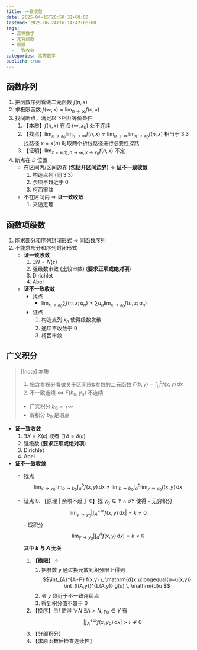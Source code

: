 ```yaml
---
title: 一致收敛
date: 2025-04-15T20:50:32+08:00
lastmod: 2025-06-24T16:14:42+08:00
tags:
  - 高等数学
  - 无穷级数
  - 极限
  - 一致收敛
categories: 高等数学
publish: true
---
```


## 函数序列

1. 把函数序列看做二元函数 $f(n,x)$
2. 求极限函数 $f(\infty,x)=\lim_{ n \to \infty }f(n,x)$
3. 找间断点，满足以下相互等价条件
	1. 【本质】$f(n,x)$ 在点 $(\infty,x_{0})$ 处不连续
	2. 【找点】$\lim_{ x \to x_{0} }\lim_{ n \to \infty }f(n,x)\neq \lim_{ n \to \infty }\lim_{ x \to x_{0} }f(n,x)$
		相当于 3.3 找路径 $x=x(n)$ 时取两个折线路径进行必要性探路
	 3. 【证明】$\lim_{ x = x(n),n\to \infty,x\to x_{0} }f(n,x)$ 不定
4. 断点在 $D$ 位置
	- 在区间内/区间边界 (**包括开区间边界**) 
		$\Rightarrow$ **证不一致收敛**
		1. 构造点列 (同 3.3)
		2. 余项不趋近于 $0$
		3. 柯西审敛
	- 不在区间内
		$\Rightarrow$ **证一致收敛**
		1. 夹逼定理

## 函数项级数

1. 能求部分和序列封闭形式 $\Rightarrow$ 同[函数序列](%E4%B8%80%E8%87%B4%E6%94%B6%E6%95%9B.md#)
2. 不能求部分和序列封闭形式
	- **证一致收敛**
		1. $\exists N=N(\varepsilon)$
		2. 强级数审敛 (比较审敛) (**要求正项或绝对项**)
		3. Dirichlet
		4. Abel
	- **证不一致收敛**
		- 找点
			- $\lim_{ x \to x_{0} }\sum f(n, x;a_{n}) \neq \sum a_{n}\lim_{ x \to x_{0} }f(n,x;a_{n})$
		- 证点
			1. 构造点列 $x_{n}$ 使得级数发散
			2. 通项不收敛于 $0$
			3. 柯西审敛

## 广义积分

>[!note] 本质
>1. 把含参积分看做关于区间限&参数的二元函数 $F(b,y)=\int_{a}^{b} f(x,y) \, \mathrm{d}x$
>2. 不一致连续 $\Leftrightarrow$ $F(b_{0},y_{0})$ 不连续
>	- 广义积分 $b_{0}=+\infty$
>	- 瑕积分 $b_{0}$ 是瑕点

- **证一致收敛**
	1. $\exists X=X(\varepsilon)$ 或者 $\exists\delta=\delta(\varepsilon)$
	2. 强级数 (**要求正项或绝对项**)
	3. Dirichlet
	4. Abel
- **证不一致收敛**
	- 找点
		$$\lim_{ y \to y_{0} } \lim_{ b \to b_{0} }  \int_{a}^{b} f(x,y) \, \mathrm{d}x \neq \lim_{ b \to b_{0} } \int_{a}^{b} \lim_{ y \to y_{0} } f(x,y) \, \mathrm{d}x $$
	- 证点
		0. 【原理 | 余项不趋于 $0$】找 $y_{0}\in Y \cap \partial Y$ 使得
			- 无穷积分 $$\lim_{ y \to y_{0} }\left|\int_{A}^{+\infty} f(x,y) \, \mathrm{d}x \right|= k \neq 0 $$
			- 瑕积分 $$\lim_{ y \to y_{0} } \left|\int_{a}^{A} f(x,y) \, \mathrm{d}x \right|=k \neq 0$$
			其中 **$k$ 与 $A$ 无关**
			
		1. **【换限】** ⭐️
			1. 把参数 $y$ 通过换元放到积分限上得到 $$\int_{A}^{A+P} f(x,y) \, \mathrm{d}x \xlongequal{u=u(x,y)} \int_{l(A,y)}^{L(A,y)} g(u) \, \mathrm{d}u $$
			2. 令 $y$ 趋近于不一致连续点
			3. 得到积分值不趋于 $0$
		2. 【换序】$\exists l$ 使得  $\forall N$ $\exists A>N,y_{0}\in Y$ 有 $$\left|\int_{A}^{+\infty} f(x,y_{0}) \, \mathrm{d}x \right| > l \nrightarrow 0$$
		3. 【分部积分】
		4. 【求原函数后检查连续性】
